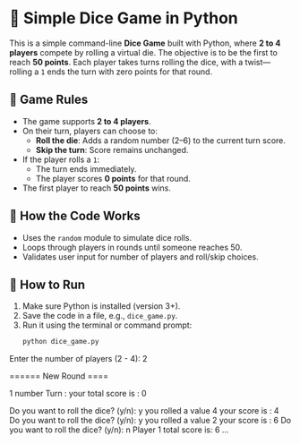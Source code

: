 # 🎲 Simple Dice Game in Python

This is a simple command-line **Dice Game** built with Python, where **2 to 4 players** compete by rolling a virtual die. The objective is to be the first to reach **50 points**. Each player takes turns rolling the dice, with a twist—rolling a `1` ends the turn with zero points for that round.

## 🎯 Game Rules

- The game supports **2 to 4 players**.
- On their turn, players can choose to:
  - **Roll the die**: Adds a random number (2–6) to the current turn score.
  - **Skip the turn**: Score remains unchanged.
- If the player rolls a `1`:
  - The turn ends immediately.
  - The player scores **0 points** for that round.
- The first player to reach **50 points** wins.

## 🧠 How the Code Works

- Uses the `random` module to simulate dice rolls.
- Loops through players in rounds until someone reaches 50.
- Validates user input for number of players and roll/skip choices.

## 🚀 How to Run

1. Make sure Python is installed (version 3+).
2. Save the code in a file, e.g., `dice_game.py`.
3. Run it using the terminal or command prompt:
   ```bash
   python dice_game.py

Enter the number of players (2 - 4): 2

====== New Round ====

 1 number Turn :
your total score is :  0

Do you want to roll the dice? (y/n): y
you rolled a value 4
your score is :  4
Do you want to roll the dice? (y/n): y
you rolled a value 2
your score is :  6
Do you want to roll the dice? (y/n): n
Player 1 total score is: 6
...


